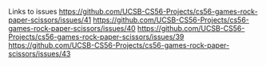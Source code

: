 Links to issues
https://github.com/UCSB-CS56-Projects/cs56-games-rock-paper-scissors/issues/41
https://github.com/UCSB-CS56-Projects/cs56-games-rock-paper-scissors/issues/40
https://github.com/UCSB-CS56-Projects/cs56-games-rock-paper-scissors/issues/39
https://github.com/UCSB-CS56-Projects/cs56-games-rock-paper-scissors/issues/43
